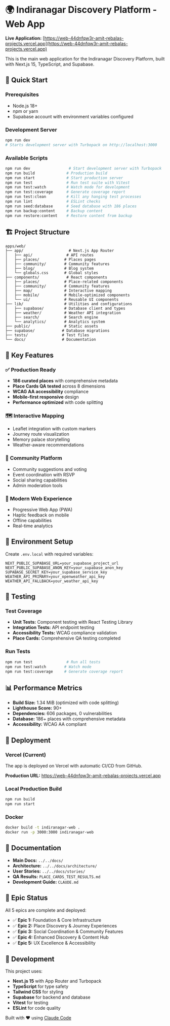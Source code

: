 # 🌍 Indiranagar Discovery Platform - Web App

**Live Application:** [https://web-44dnfqw3r-amit-rebalas-projects.vercel.app](https://web-44dnfqw3r-amit-rebalas-projects.vercel.app)

This is the main web application for the Indiranagar Discovery Platform, built with Next.js 15, TypeScript, and Supabase.

## 🚀 Quick Start

### Prerequisites
- Node.js 18+
- npm or yarn
- Supabase account with environment variables configured

### Development Server

```bash
npm run dev
# Starts development server with Turbopack on http://localhost:3000
```

### Available Scripts

```bash
npm run dev                 # Start development server with Turbopack
npm run build              # Production build
npm run start              # Start production server
npm run test               # Run test suite with Vitest
npm run test:watch         # Watch mode for development
npm run test:coverage      # Generate coverage report
npm run test:clean         # Kill any hanging test processes
npm run lint               # ESLint checks
npm run seed:database      # Seed database with 186 places
npm run backup:content     # Backup content
npm run restore:content    # Restore content from backup
```

## 🏗️ Project Structure

```
apps/web/
├── app/                    # Next.js App Router
│   ├── api/               # API routes
│   ├── places/           # Places pages
│   ├── community/        # Community features
│   ├── blog/             # Blog system
│   └── globals.css       # Global styles
├── components/            # React components
│   ├── places/           # Place-related components
│   ├── community/        # Community features
│   ├── map/              # Interactive mapping
│   ├── mobile/           # Mobile-optimized components
│   └── ui/               # Reusable UI components
├── lib/                  # Utilities and configurations
│   ├── supabase/         # Database client and types
│   ├── weather/          # Weather API integration
│   ├── search/           # Search engine
│   └── analytics/        # Analytics system
├── public/               # Static assets
├── supabase/            # Database migrations
├── tests/               # Test files
└── docs/                # Documentation
```

## 🎯 Key Features

### ✅ **Production Ready**
- **186 curated places** with comprehensive metadata
- **Place Cards QA tested** across 8 dimensions
- **WCAG AA accessibility** compliance
- **Mobile-first responsive** design
- **Performance optimized** with code splitting

### 🗺️ **Interactive Mapping**
- Leaflet integration with custom markers
- Journey route visualization
- Memory palace storytelling
- Weather-aware recommendations

### 👥 **Community Platform**
- Community suggestions and voting
- Event coordination with RSVP
- Social sharing capabilities
- Admin moderation tools

### 📱 **Modern Web Experience**
- Progressive Web App (PWA)
- Haptic feedback on mobile
- Offline capabilities
- Real-time analytics

## 🔧 Environment Setup

Create `.env.local` with required variables:

```env
NEXT_PUBLIC_SUPABASE_URL=your_supabase_project_url
NEXT_PUBLIC_SUPABASE_ANON_KEY=your_supabase_anon_key
SUPABASE_SECRET_KEY=your_supabase_service_key
WEATHER_API_PRIMARY=your_openweather_api_key
WEATHER_API_FALLBACK=your_weather_api_key
```

## 🧪 Testing

### Test Coverage
- **Unit Tests:** Component testing with React Testing Library
- **Integration Tests:** API endpoint testing
- **Accessibility Tests:** WCAG compliance validation
- **Place Cards:** Comprehensive QA testing completed

### Run Tests
```bash
npm run test               # Run all tests
npm run test:watch        # Watch mode
npm run test:coverage     # Generate coverage report
```

## 📊 Performance Metrics

- **Build Size:** 1.34 MiB (optimized with code splitting)
- **Lighthouse Score:** 90+
- **Dependencies:** 606 packages, 0 vulnerabilities
- **Database:** 186+ places with comprehensive metadata
- **Accessibility:** WCAG AA compliant

## 🚀 Deployment

### Vercel (Current)
The app is deployed on Vercel with automatic CI/CD from GitHub.

**Production URL:** https://web-44dnfqw3r-amit-rebalas-projects.vercel.app

### Local Production Build
```bash
npm run build
npm run start
```

### Docker
```bash
docker build -t indiranagar-web .
docker run -p 3000:3000 indiranagar-web
```

## 📖 Documentation

- **Main Docs:** `../../docs/`
- **Architecture:** `../../docs/architecture/`
- **User Stories:** `../../docs/stories/`
- **QA Results:** `PLACE_CARDS_TEST_RESULTS.md`
- **Development Guide:** `CLAUDE.md`

## 🎯 Epic Status

All 5 epics are complete and deployed:

- ✅ **Epic 1:** Foundation & Core Infrastructure
- ✅ **Epic 2:** Place Discovery & Journey Experiences  
- ✅ **Epic 3:** Social Coordination & Community Features
- ✅ **Epic 4:** Enhanced Discovery & Content Hub
- ✅ **Epic 5:** UX Excellence & Accessibility

## 🤝 Development

This project uses:
- **Next.js 15** with App Router and Turbopack
- **TypeScript** for type safety
- **Tailwind CSS** for styling
- **Supabase** for backend and database
- **Vitest** for testing
- **ESLint** for code quality

Built with ❤️ using [Claude Code](https://claude.ai/code)